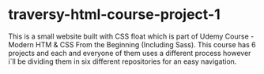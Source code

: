 # traversy-html-course-project-1
This is a small website built with CSS float which is part of Udemy Course - Modern HTM &amp; CSS From the Beginning (Including Sass). This course has 6 projects and each and everyone of them uses a different process however i`ll be dividing them in six different repositories for an easy navigation.

